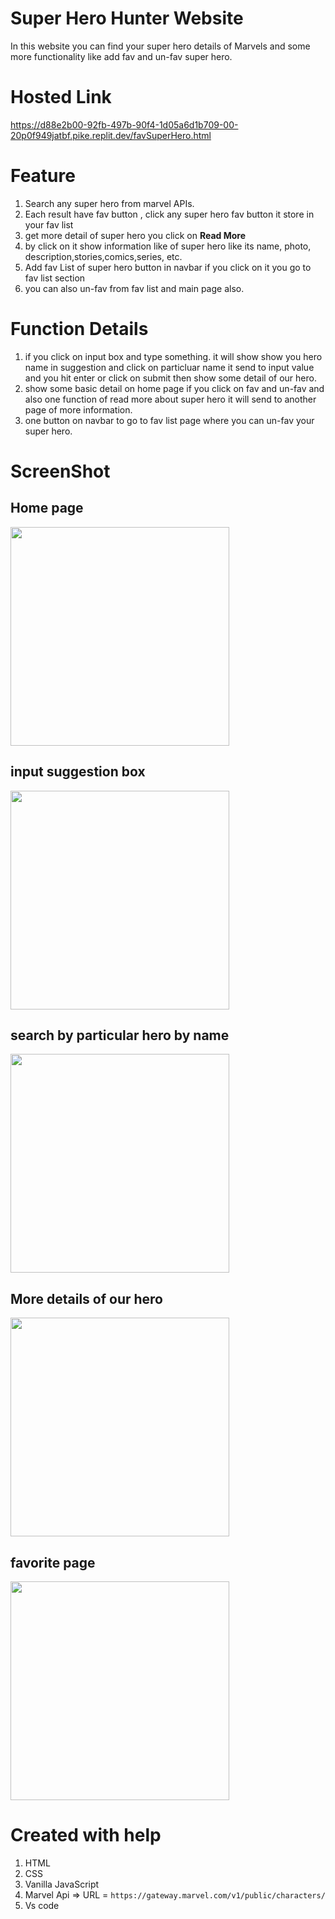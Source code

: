 # Super Hero Hunter Website

In this website you can find your super hero details of Marvels and some more functionality like add fav and un-fav super hero.

# Hosted Link
https://d88e2b00-92fb-497b-90f4-1d05a6d1b709-00-20p0f949jatbf.pike.replit.dev/favSuperHero.html


# Feature

1. Search any super hero from marvel APIs.
2. Each result have fav button ,
   click any super hero fav button it store in your fav list
3. get more detail of super hero you click on **Read More**
4. by click on it show information like of super hero like its name, photo, description,stories,comics,series, etc.
5. Add fav List of super hero button in navbar if you click on it you go to fav list section
6. you can also un-fav from fav list and main page also.

# Function Details

1. if you click on input box and type something. it will show show you hero name in suggestion and click on particluar name it send to input value and you hit enter or click on submit then show some detail of our hero.
2. show some basic detail on home page if you click on fav and un-fav and also one function of read more about super hero it will send to another page of more information.
3. one button on navbar to go to fav list page where you can un-fav your super hero.


# ScreenShot

## Home page

<img src='./assets/images/s1.png' style="width:350px"/>

## input suggestion box

<img src='./assets/images/s2.png' style="width:350px"/>

## search by particular hero by name

<img src='./assets/images/s3.png' style="width:350px"/>

## More details of our hero

<img src='./assets/images/s4.png' style="width:350px"/>

## favorite page

<img src='./assets/images/s5.png' style="width:350px"/>

# Created with help

1. HTML
2. CSS
3. Vanilla JavaScript
4. Marvel Api => URL = `https://gateway.marvel.com/v1/public/characters/`
5. Vs code
